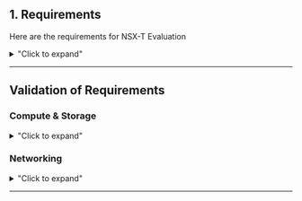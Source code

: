 
## 1. Requirements

Here are the requirements for NSX-T Evaluation

<details>
<summary>"Click to expand"</summary>

| Compute           | Number        | Version   | Download |
|:------------------|:-------------:|:---------:|:--------:|
| vCenter           | 1             | 7.0       | link     |
| Cluster           | 1+            | n/a       | n/a      |
| ESXi per Cluster  | 2+            | 7.0       | link     |
| NIC per ESXi      | 2+            | n/a       | n/a      |


| Storage        |                                    |
|:---------------|:----------------------------------:|
| Size           | xxx GB                             |
| Shared storage | recommended for live vMotion tests |


| Network & Security | Version  |
|:-------------------|:--------:|
| NSX-T              |3.0       |

</details>


---

## Validation of Requirements

### Compute & Storage

<details>
<summary>"Click to expand"</summary>

<p align="center">
  <img width=75% height=75% src="/docs/assets/Graphics/2.1.Pre-Req Compute.jpg">
</p>

| Compute                   | Number        | Version   | Download |
|:--------------------------|:-------------:|:---------:|:--------:|
| vCenter                   | 1             | 7.0       | [download link](https://my.vmware.com/en/web/vmware/info/slug/datacenter_cloud_infrastructure/vmware_vsphere/7_0)     |
| vCenter-Cluster           | 1+            | n/a       | n/a      |
| ESXi per Cluster          | 2+            | 7.0       | [download link xxx](https://my.vmware.com/en/web/vmware/info/slug/networking_security/vmware_nsx_t_data_center/2_x)     |
| CPU per ESXi              | 8+            | n/a       | n/a      |
| RAM per ESXi              | 64GB+         | n/a       | n/a      |
| NIC per ESXi              | 2+            | n/a       | n/a      |

| Storage        | Shared storage - Recommended for live vMotion tests |
|:---------------|:---------------------------------------------------:|
| Size           | xxx GB                                              |

</details>


### Networking

<details>
<summary>"Click to expand"</summary>

xxx Add picture 

| VLAN       | Number    | Description                                         |
|:-----------|:---------:|:----------------------------------------------------|
| Management | VLAN 10   | VLAN where Management is running (vCenter / ESXi-Mgt / future NSX-Mgr / future EdgeNode-Mgt) |
| Web        | VLAN 20   | VLAN where Web VMs will run (for Security only test) |
| Overlay    | VLAN 30   | VLAN where future NSX Logical Switches Overlay will run in |
| External   | VLAN 40   | VLAN where future NSX Logical Router will connect to provide "North/South" or "Logical/Physical" connectivity |


| Physical Router |                                                     |
|:----------------|:----------------------------------------------------|
| Interface       | 1 interface on each of those VLAN                   |
|                 | *Note: Since overlay will run only in VLAN30, there is no need to enable large MTU on router interface* |

</details>

---